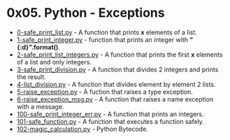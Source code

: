# 0x05. Python - Exceptions

- [0-safe_print_list.py](https://github.com/CharlesMariga/alx-higher_level_programming/blob/main/0x05-python-exceptions/0-safe_print_list.py) - A function that prints **x** elements of a list.
- [1-safe_print_integer.py](https://github.com/CharlesMariga/alx-higher_level_programming/blob/main/0x05-python-exceptions/1-safe_print_integer.py) - function that prints an integer with **"{:d}".format()**.
- [2-safe_print_list_integers.py](https://github.com/CharlesMariga/alx-higher_level_programming/blob/main/0x05-python-exceptions/2-safe_print_list_integers.py) - A function that prints the first **x** elements of a list and only integers.
- [3-safe_print_division.py](https://github.com/CharlesMariga/alx-higher_level_programming/blob/main/0x05-python-exceptions/3-safe_print_division.py) - A function that divides 2 integers and prints the result.
- [4-list_division.py](https://github.com/CharlesMariga/alx-higher_level_programming/blob/main/0x05-python-exceptions/4-list_division.py) - A function that divides element by element 2 lists.
- [5-raise_exception.py](https://github.com/CharlesMariga/alx-higher_level_programming/blob/main/0x05-python-exceptions/5-raise_exception.py) - A fuction that raises a type exception.
- [6-raise_exception_msg.py](https://github.com/CharlesMariga/alx-higher_level_programming/blob/main/0x05-python-exceptions/6-raise_exception_msg.py) - A function that raises a name exception with a message.
- [100-safe_print_integer_err.py](https://github.com/CharlesMariga/alx-higher_level_programming/blob/main/0x05-python-exceptions/100-safe_print_integer_err.py) - A function that prints an integers.
- [101-safe_function.py](https://github.com/CharlesMariga/alx-higher_level_programming/blob/main/0x05-python-exceptions/101-safe_function.py) - A function that executes a function safely.
- [102-magic_calculation.py]() - Python Bytecode.
